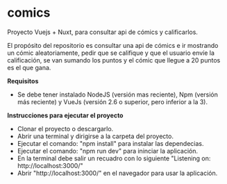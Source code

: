 # comics
Proyecto Vuejs + Nuxt, para consultar api de cómics y calificarlos.

El propósito del repositorio es consultar una api de cómics e ir mostrando un cómic aleatoriamente, pedir que se califique
y que el usuario envíe la calificación, se van sumando los puntos y el cómic que llegue a 20 puntos es el que gana.

**Requisitos**
* Se debe tener instalado NodeJS (versión mas reciente), Npm (versión más reciente) y VueJs (versión 2.6 o superior, pero inferior a la 3).

**Instrucciones para ejecutar el proyecto**
* Clonar el proyecto o descargarlo.
* Abrir una terminal y dirigirse a la carpeta del proyecto.
* Ejecutar el comando: "npm install" para instalar las dependecias.
* Ejecutar el comando: "npm run dev" para ininciar la aplicación.
* En la terminal debe salir un recuadro con lo siguiente "Listening on: http://localhost:3000/"
* Abrir "http://localhost:3000/" en el navegador para usar la aplicación.


